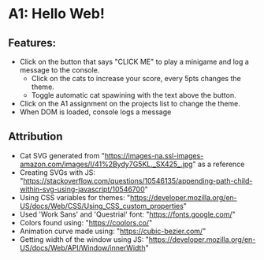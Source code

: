 # A1: Hello Web!

## Features:
- Click on the button that says "CLICK ME" to play a minigame and log a message to the console.
    -  Click on the cats to increase your score, every 5pts changes the theme.
    - Toggle automatic cat spawining with the text above the button.
- Click on the A1 assignment on the projects list to change the theme.
- When DOM is loaded, console logs a message

## Attribution
- Cat SVG generated from "https://images-na.ssl-images-amazon.com/images/I/41%2Bydy7G5KL._SX425_.jpg" as a reference
- Creating SVGs with JS: "https://stackoverflow.com/questions/10546135/appending-path-child-within-svg-using-javascript/10546700"
- Using CSS variables for themes: "https://developer.mozilla.org/en-US/docs/Web/CSS/Using_CSS_custom_properties"
- Used 'Work Sans' and 'Questrial' font: "https://fonts.google.com/"
- Colors found using: "https://coolors.co/"
- Animation curve made using: "https://cubic-bezier.com/"
- Getting width of the window using JS: "https://developer.mozilla.org/en-US/docs/Web/API/Window/innerWidth"


